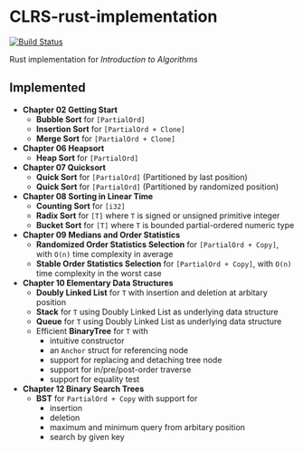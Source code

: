 # CLRS-rust-implementation
[![Build Status](https://travis-ci.com/hsfzxjy/CLRS-Algorithms.rust.svg?branch=master)](https://travis-ci.com/hsfzxjy/CLRS-Algorithms.rust)

Rust implementation for <em>Introduction to Algorithms</em>

## Implemented

 + **Chapter 02 Getting Start**
   + **Bubble Sort** for `[PartialOrd]`
   + **Insertion Sort** for `[PartialOrd + Clone]`
   + **Merge Sort** for `[PartialOrd + Clone]`
 + **Chapter 06 Heapsort**
   + **Heap Sort** for `[PartialOrd]`
 + **Chapter 07 Quicksort**
   + **Quick Sort** for `[PartialOrd]` (Partitioned by last position)
   + **Quick Sort** for `[PartialOrd]` (Partitioned by randomized position)
 + **Chapter 08 Sorting in Linear Time**
   + **Counting Sort** for `[i32]`
   + **Radix Sort** for `[T]` where `T` is signed or unsigned primitive integer
   + **Bucket Sort** for `[T]` where `T` is bounded partial-ordered numeric type
 + **Chapter 09 Medians and Order Statistics**
   + **Randomized Order Statistics Selection** for `[PartialOrd + Copy]`, with `O(n)` time complexity in average
   + **Stable Order Statistics Selection** for `[PartialOrd + Copy]`, with `O(n)` time complexity in the worst case 
 + **Chapter 10 Elementary Data Structures**
   + **Doubly Linked List** for `T` with insertion and deletion at arbitary position
   + **Stack** for `T` using Doubly Linked List as underlying data structure
   + **Queue** for `T` using Doubly Linked List as underlying data structure
   + Efficient **BinaryTree** for `T` with
     + intuitive constructor
     + an `Anchor` struct for referencing node
     + support for replacing and detaching tree node
     + support for in/pre/post-order traverse
     + support for equality test
 + **Chapter 12 Binary Search Trees**
   + **BST** for `PartialOrd + Copy` with support for
     + insertion
     + deletion
     + maximum and minimum query from arbitary position
     + search by given key